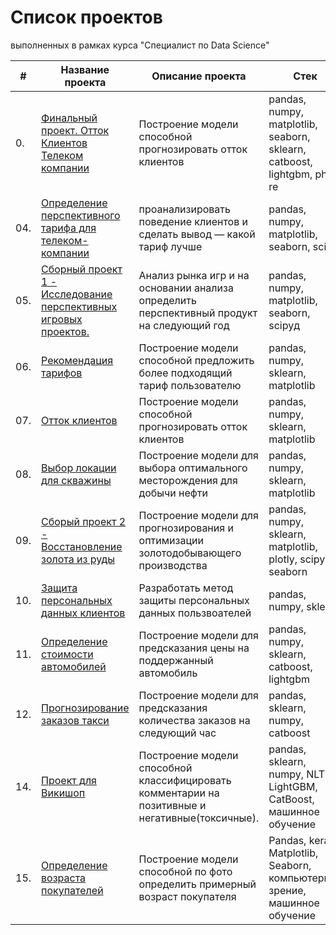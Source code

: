 # Список проектов

выполненных в рамках курса "Специалист по Data Science"
  
  
|#  |Название проекта    |Описание проекта              |Стек
|---|--------------------|------------------------------|--------------------
|0.|[Финальный проект. Отток Клиентов Телеком компании](https://github.com/AHAPXET/yandex_practicum/blob/main/final_project.ipynb)|Построение модели способной прогнозировать отток клиентов|pandas, numpy, matplotlib, seaborn, sklearn, catboost, lightgbm, phik, re
|04.|[Определение перспективного тарифа для телеком-компании](https://github.com/AHAPXET/yandex_practicum/blob/main/04_%D0%9E%D0%BF%D1%80%D0%B5%D0%B4%D0%B5%D0%BB%D0%B5%D0%BD%D0%B8%D0%B5_%D0%BF%D0%B5%D1%80%D1%81%D0%BF%D0%B5%D0%BA%D1%82%D0%B8%D0%B2%D0%BD%D0%BE%D0%B3%D0%BE_%D1%82%D0%B0%D1%80%D0%B8%D1%84%D0%B0_%D0%B4%D0%BB%D1%8F_%D1%82%D0%B5%D0%BB%D0%B5%D0%BA%D0%BE%D0%BC_%D0%BA%D0%BE%D0%BC%D0%BF%D0%B0%D0%BD%D0%B8%D0%B8.ipynb)| проанализировать поведение клиентов и сделать вывод — какой тариф лучше|pandas, numpy, matplotlib, seaborn, scipy
|05.|[Сборный проект 1 - Исследование перспективных игровых проектов.](https://github.com/AHAPXET/yandex_practicum/blob/main/05_%D0%A1%D0%B1%D0%BE%D1%80%D0%BD%D1%8B%D0%B9_%D0%BF%D1%80%D0%BE%D0%B5%D0%BA%D1%82_%E2%84%961.ipynb)|Анализ рынка игр и на основании анализа определить перспективный продукт на следующий год|pandas, numpy, matplotlib, seaborn, scipyд
|06.|[Рекомендация тарифов](https://github.com/AHAPXET/yandex_practicum/blob/main/06_%D0%A0%D0%B5%D0%BA%D0%BE%D0%BC%D0%B5%D0%BD%D0%B4%D0%B0%D1%86%D0%B8%D1%8F_%D1%82%D0%B0%D1%80%D0%B8%D1%84%D0%BE%D0%B2.ipynb)|Построение модели способной предложить более подходящий тариф пользователю|pandas, numpy, sklearn, matplotlib
|07.|[Отток клиентов](https://github.com/AHAPXET/yandex_practicum/blob/main/07_%D0%9E%D1%82%D1%82%D0%BE%D0%BA_%D0%BA%D0%BB%D0%B8%D0%B5%D0%BD%D1%82%D0%BE%D0%B2.ipynb)|Построение модели способной прогнозировать отток клиентов|pandas, numpy, sklearn, matplotlib
|08.|[Выбор локации для скважины](https://github.com/AHAPXET/yandex_practicum/blob/main/08_%D0%92%D1%8B%D0%B1%D0%BE%D1%80_%D0%BB%D0%BE%D0%BA%D0%B0%D1%86%D0%B8%D0%B8_%D0%B4%D0%BB%D1%8F_%D1%81%D0%BA%D0%B2%D0%B0%D0%B6%D0%B8%D0%BD%D1%8B.ipynb)|Построение модели для выбора оптимального месторождения для добычи нефти|pandas, numpy, sklearn, matplotlib
|09.|[Сборый проект 2 - Восстановление золота из руды](https://github.com/AHAPXET/yandex_practicum/blob/main/9_%D0%A1%D0%B1%D0%BE%D1%80%D0%BD%D1%8B%D0%B9_%D0%BF%D1%80%D0%BE%D0%B5%D0%BA%D1%82_%E2%84%962.ipynb)|Построение модели для прогнозирования и оптимизации золотодобывающего производства|pandas, numpy, sklearn, matplotlib, plotly, scipy, seaborn
|10.|[Защита персональных данных клиентов](https://github.com/AHAPXET/yandex_practicum/blob/main/10_%D0%97%D0%B0%D1%89%D0%B8%D1%82%D0%B0_%D0%BF%D0%B5%D1%80%D1%81%D0%BE%D0%BD%D0%B0%D0%BB%D1%8C%D0%BD%D1%8B%D1%85_%D0%B4%D0%B0%D0%BD%D0%BD%D1%8B%D1%85_%D0%BA%D0%BB%D0%B8%D0%B5%D0%BD%D1%82%D0%BE%D0%B2.ipynb)|Разработать метод защиты персональных данных пользвоателей|pandas, numpy, sklearn
|11.|[Определение стоимости автомобилей](https://github.com/AHAPXET/yandex_practicum/blob/main/11_%D0%9E%D0%BF%D1%80%D0%B5%D0%B4%D0%B5%D0%BB%D0%B5%D0%BD%D0%B8%D0%B5_%D1%81%D1%82%D0%BE%D0%B8%D0%BC%D0%BE%D1%81%D1%82%D0%B8_%D0%B0%D0%B2%D1%82%D0%BE%D0%BC%D0%BE%D0%B1%D0%B8%D0%BB%D0%B5%D0%B9.ipynb)|Построение модели для предсказания цены на поддержанный автомобиль|pandas, numpy, sklearn, catboost, lightgbm
|12.|[Прогнозирование заказов такси](https://github.com/AHAPXET/yandex_practicum/blob/main/12_%D0%9F%D1%80%D0%BE%D0%B3%D0%BD%D0%BE%D0%B7%D0%B8%D1%80%D0%BE%D0%B2%D0%B0%D0%BD%D0%B8%D0%B5_%D0%B7%D0%B0%D0%BA%D0%B0%D0%B7%D0%BE%D0%B2_%D1%82%D0%B0%D0%BA%D1%81%D0%B8.ipynb)|Построение модели для предсказания количества заказов на следующий час|pandas, sklearn, numpy, catboost
|14.|[Проект для Викишоп](https://github.com/AHAPXET/yandex_practicum/blob/main/14_%D0%9F%D1%80%D0%BE%D0%B5%D0%BA%D1%82_%D0%B4%D0%BB%D1%8F_%D0%92%D0%B8%D0%BA%D0%B8%D1%88%D0%BE%D0%BF.ipynb)|Построение модели способной классифицировать комментарии на позитивные и негативные(токсичные).|pandas, sklearn, numpy, NLTK, LightGBM, CatBoost, машинное обучение
|15.|[Определение возраста покупателей](https://github.com/AHAPXET/yandex_practicum/blob/main/15_%D0%9E%D0%BF%D1%80%D0%B5%D0%B4%D0%B5%D0%BB%D0%B5%D0%BD%D0%B8%D0%B5_%D0%B2%D0%BE%D0%B7%D1%80%D0%B0%D1%81%D1%82%D0%B0_%D0%BF%D0%BE%D0%BA%D1%83%D0%BF%D0%B0%D1%82%D0%B5%D0%BB%D0%B5%D0%B9_clear.ipynb)|Построение модели способной по фото определить примерный возраст покупателя|Pandas, keras, Matplotlib, Seaborn, компьютерное зрение, машинное обучение
